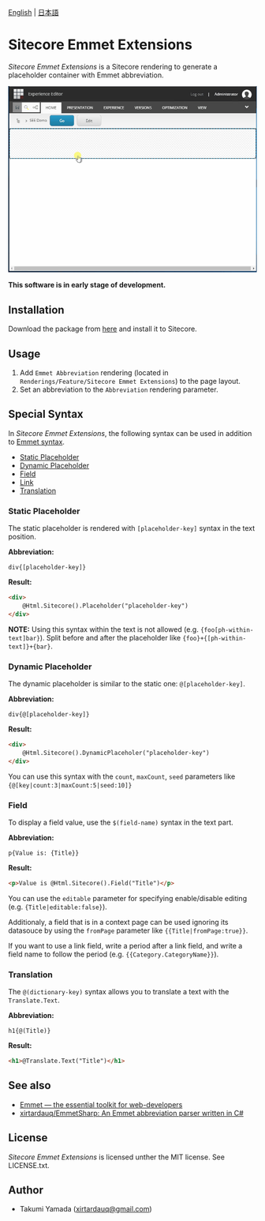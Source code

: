 ﻿[English](./README.md) | [日本語](./README.ja.md)

# Sitecore Emmet Extensions
*Sitecore Emmet Extensions* is a Sitecore rendering to generate a placeholder container with Emmet abbreviation.

![](./img/demo.gif)

**This software is in early stage of development.**

## Installation
Download the package from [here](https://github.com/xirtardauq/flexible-container/releases) and install it to Sitecore.

## Usage
1. Add `Emmet Abbreviation` rendering (located in `Renderings/Feature/Sitecore Emmet Extensions`) to the page layout.
1. Set an abbreviation to the `Abbreviation` rendering parameter.

## Special Syntax
In *Sitecore Emmet Extensions*, the following syntax can be used in addition to [Emmet syntax](https://github.com/xirtardauq/EmmetSharp).

- [Static Placeholder](#user-content-static-placeholder)
- [Dynamic Placeholder](#user-content-dynamic-placeholder)
- [Field](#user-content-field)
- [Link](#user-content-link)
- [Translation](#user-content-translation)

### Static Placeholder
The static placeholder is rendered with `[placeholder-key]` syntax in the text position.

**Abbreviation:**
```
div{[placeholder-key]}
```

**Result:**
```html
<div>
    @Html.Sitecore().Placeholder("placeholder-key")
</div>
```

**NOTE:**
Using this syntax within the text is not allowed (e.g. `{foo[ph-within-text]bar}`). Split before and after the placeholder like `{foo}+{[ph-within-text]}+{bar}`.

### Dynamic Placeholder
The dynamic placeholder is similar to the static one: `@[placeholder-key]`.

**Abbreviation:**
```
div{@[placeholder-key]}
```

**Result:**
```html
<div>
    @Html.Sitecore().DynamicPlaceholer("placeholder-key")
</div>
```

You can use this syntax with the `count`, `maxCount`, `seed` parameters like `{@[key|count:3|maxCount:5|seed:10]}`

### Field
To display a field value, use the `$(field-name)` syntax in the text part.

**Abbreviation:**
```
p{Value is: {Title}}
```

**Result:**
```html
<p>Value is @Html.Sitecore().Field("Title")</p>
```

You can use the `editable` parameter for specifying enable/disable editing (e.g. `{Title|editable:false}`).

Additionaly, a field that is in a context page can be used ignoring its datasouce by using the `fromPage` parameter like `{{Title|fromPage:true}}`.

If you want to use a link field, write a period after a link field, and write a field name to follow the period (e.g. `{{Category.CategoryName}}`).


### Translation
The `@(dictionary-key)` syntax allows you to translate a text with the `Translate.Text`.

**Abbreviation:**
```
h1{@(Title)}
```

**Result:**
```html
<h1>@Translate.Text("Title")</h1>
```

## See also
- [Emmet &#8212; the essential toolkit for web-developers](https://emmet.io/)
- [xirtardauq/EmmetSharp: An Emmet abbreviation parser written in C#](https://github.com/xirtardauq/EmmetSharp)

## License
*Sitecore Emmet Extensions* is licensed unther the MIT license. See LICENSE.txt.

## Author
- Takumi Yamada (xirtardauq@gmail.com)

